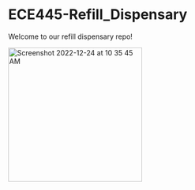 # ECE445-Refill_Dispensary

Welcome to our refill dispensary repo!

<img width="271" alt="Screenshot 2022-12-24 at 10 35 45 AM" src="https://user-images.githubusercontent.com/77509822/209442734-a2842fff-d14c-4912-ace2-dbd37597fce8.png">
